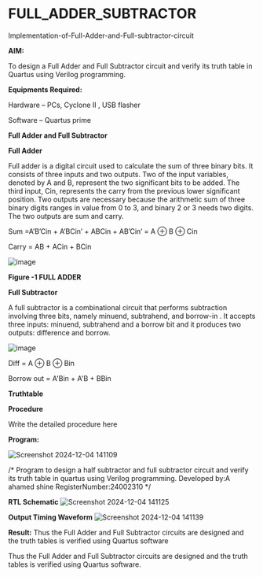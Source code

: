 # FULL_ADDER_SUBTRACTOR

Implementation-of-Full-Adder-and-Full-subtractor-circuit

**AIM:**

To design a Full Adder and Full Subtractor circuit and verify its truth table in Quartus using Verilog programming.

**Equipments Required:**

Hardware – PCs, Cyclone II , USB flasher

Software – Quartus prime

**Full Adder and Full Subtractor**

**Full Adder**

Full adder is a digital circuit used to calculate the sum of three binary bits. It consists of three inputs and two outputs. Two of the input variables, denoted by A and B, represent the two significant bits to be added. The third input, Cin, represents the carry from the previous lower significant position. Two outputs are necessary because the arithmetic sum of three binary digits ranges in value from 0 to 3, and binary 2 or 3 needs two digits. The two outputs are sum and carry.

Sum =A’B’Cin + A’BCin’ + ABCin + AB’Cin’ = A ⊕ B ⊕ Cin 

Carry = AB + ACin + BCin

![image](https://github.com/naavaneetha/FULL_ADDER_SUBTRACTOR/assets/154305477/0f30ba51-5ffb-4198-845f-18e054f675e7)

**Figure -1 FULL ADDER**

**Full Subtractor**

A full subtractor is a combinational circuit that performs subtraction involving three bits, namely minuend, subtrahend, and borrow-in . It accepts three inputs: minuend, subtrahend and a borrow bit and it produces two outputs: difference and borrow.

![image](https://github.com/naavaneetha/FULL_ADDER_SUBTRACTOR/assets/154305477/02b24f51-ab51-4304-9ad6-7b81ffc1ead5)

Diff = A ⊕ B ⊕ Bin 

Borrow out = A'Bin + A'B + BBin

**Truthtable**

**Procedure**

Write the detailed procedure here

**Program:**

![Screenshot 2024-12-04 141109](https://github.com/user-attachments/assets/9fd42586-81c1-43bb-8318-c820762c9c5c)

/* Program to design a half subtractor and full subtractor circuit and verify its truth table in quartus using Verilog programming.
Developed by:A ahamed shine RegisterNumber:24002310
*/

**RTL Schematic**
![Screenshot 2024-12-04 141125](https://github.com/user-attachments/assets/6f5d823f-8dbb-4ec1-bb54-c1944f6606af)


**Output Timing Waveform**
![Screenshot 2024-12-04 141139](https://github.com/user-attachments/assets/fe13bd56-c691-42cf-b93b-c7c98edcbe3b)


**Result:**
Thus the Full Adder and Full Subtractor circuits are designed and the truth tables is
 verified using Quartus software


Thus the Full Adder and Full Subtractor circuits are designed and the truth tables is verified using Quartus software.



